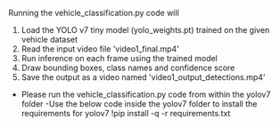 Running the vehicle_classification.py code will
  1) Load the YOLO v7 tiny model (yolo_weights.pt) trained on the given vehicle dataset
  2) Read the input video file 'video1_final.mp4'
  3) Run inference on each frame using the trained model
  4) Draw bounding boxes, class names and confidence score
  5) Save the output as a video named 'video1_output_detections.mp4'

- Please run the vehicle_classification.py code from within the yolov7 folder
-Use the below code inside the yolov7 folder to install the requirements for yolov7 
  !pip install -q -r requirements.txt
